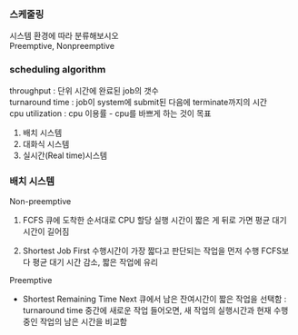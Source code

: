 ### 스케줄링

시스템 환경에 따라 분류해보시오 </br>
Preemptive, Nonpreemptive

### scheduling algorithm
throughput : 단위 시간에 완료된 job의 갯수 </br>
turnaround time : job이 system에 submit된 다음에 terminate까지의 시간 </br>
cpu utilization : cpu 이용률 - cpu를 바쁘게 하는 것이 목표 </br>

1. 배치 시스템
2. 대화식 시스템
3. 실시간(Real time)시스템


### 배치 시스템
Non-preemptive
1. FCFS
   큐에 도착한 순서대로 CPU 할당
   실행 시간이 짧은 게 뒤로 가면 평균 대기 시간이 길어짐

2. Shortest Job First
   수행시간이 가장 짧다고 판단되는 작업을 먼저 수행
   FCFS보다 평균 대기 시간 감소, 짧은 작업에 유리

Preemptive
* Shortest Remaining Time Next
  큐에서 남은 잔여시간이 짧은 작업을 선택함 : turnaround time
  중간에 새로운 작업 들어오면, 새 작업의 실행시간과 현재 수행 중인 작업의 남은 시간을 비교함
